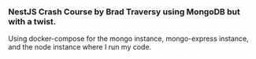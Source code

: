 ### NestJS Crash Course by Brad Traversy using MongoDB but with a twist.
Using docker-compose for the mongo instance, mongo-express instance, and the node instance where I run my code.

